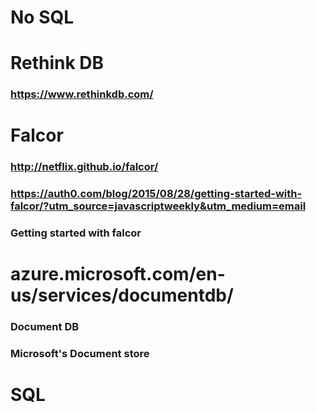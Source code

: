 # No SQL
# Rethink DB
### https://www.rethinkdb.com/
# Falcor
### http://netflix.github.io/falcor/
### https://auth0.com/blog/2015/08/28/getting-started-with-falcor/?utm_source=javascriptweekly&utm_medium=email
### Getting started with falcor
# azure.microsoft.com/en-us/services/documentdb/
### Document DB
### Microsoft's Document store
# SQL
